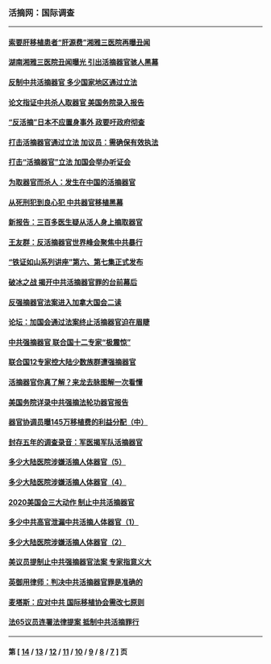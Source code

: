 ### 活摘网：国际调查
---
#### [索要肝移植患者“肝源费”湘雅三医院再曝丑闻](../../pages/nf5947/n14055320.md?10190430) 
#### [湖南湘雅三医院丑闻曝光 引出活摘器官骇人黑幕](../../pages/nf5947/n14051847.md?10190430) 
#### [反制中共活摘器官 多少国家地区通过立法](../../pages/nf5947/n14009863.md?10190430) 
#### [论文指证中共杀人取器官 美国务院录入报告](../../pages/nf5947/n13999890.md?10190430) 
#### [“反活摘”日本不应置身事外 政要吁政府彻查](../../pages/nf5947/n13971188.md?10190430) 
#### [打击活摘器官通过立法 加议员：需确保有效执法](../../pages/nf5947/n13886356.md?10190430) 
#### [打击“活摘器官”立法 加国会举办听证会](../../pages/nf5947/n13869362.md?10190430) 
#### [为取器官而杀人：发生在中国的活摘器官](../../pages/nf5947/n13794731.md?10190430) 
#### [从死刑犯到良心犯 中共器官移植黑幕](../../pages/nf5947/n13764669.md?10190430) 
#### [新报告：三百多医生疑从活人身上摘取器官](../../pages/nf5947/n13703044.md?10190430) 
#### [王友群：反活摘器官世界峰会聚焦中共暴行](../../pages/nf5947/n13250738.md?10190430) 
#### [“铁证如山系列讲座”第六、第七集正式发布](../../pages/nf5947/n13106287.md?10190430) 
#### [破冰之战 揭开中共活摘器官罪的台前幕后](../../pages/nf5947/n13082457.md?10190430) 
#### [反强摘器官法案进入加拿大国会二读](../../pages/nf5947/n13033450.md?10190430) 
#### [论坛：加国会通过法案终止活摘器官迫在眉睫](../../pages/nf5947/n13029839.md?10190430) 
#### [中共强摘器官 联合国十二专家“极震惊”](../../pages/nf5947/n13024313.md?10190430) 
#### [联合国12专家控大陆少数族群遭强摘器官](../../pages/nf5947/n13023877.md?10190430) 
#### [活摘器官你真了解？来龙去脉图解一次看懂](../../pages/nf5947/n13013820.md?10190430) 
#### [美国务院详录中共强摘法轮功器官报告](../../pages/nf5947/n12944519.md?10190430) 
#### [器官协调员曝145万移植费的利益分配（中）](../../pages/nf5947/n12894547.md?10190430) 
#### [封存五年的调查录音：军医揭军队活摘器官](../../pages/nf5947/n12798692.md?10190430) 
#### [多少大陆医院涉嫌活摘人体器官（5）](../../pages/nf5947/n12768383.md?10190430) 
#### [多少大陆医院涉嫌活摘人体器官（4）](../../pages/nf5947/n12664434.md?10190430) 
#### [2020美国会三大动作 制止中共活摘器官](../../pages/nf5947/n12682004.md?10190430) 
#### [多少中共高官泄漏中共活摘人体器官（1）](../../pages/nf5947/n12671234.md?10190430) 
#### [多少大陆医院涉嫌活摘人体器官（2）](../../pages/nf5947/n12655589.md?10190430) 
#### [美议员提制止中共强摘器官法案 专家指意义大](../../pages/nf5947/n12630561.md?10190430) 
#### [英御用律师：判决中共活摘器官罪是准确的](../../pages/nf5947/n12580740.md?10190430) 
#### [麦塔斯：应对中共 国际移植协会需改七原则](../../pages/nf5947/n12514711.md?10190430) 
#### [法65议员连署法律提案 抵制中共活摘罪行](../../pages/nf5947/n12437047.md?10190430) 

---
#### 第 [ [14](./14.md?10190430) / [13](./13.md?10190430) / [12](./12.md?10190430) / [11](./11.md?10190430) / [10](./10.md?10190430) / [9](./9.md?10190430) / [8](./8.md?10190430) / [7](./7.md?10190430) ] 页
